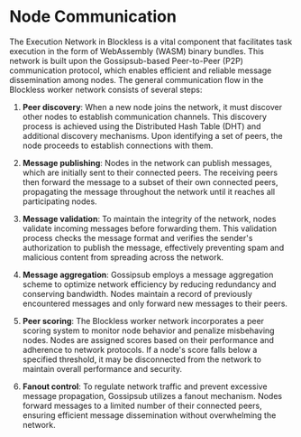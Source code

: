 # Node Communication

The Execution Network in Blockless is a vital component that facilitates task execution in the form of WebAssembly (WASM) binary bundles. This network is built upon the Gossipsub-based Peer-to-Peer (P2P) communication protocol, which enables efficient and reliable message dissemination among nodes. The general communication flow in the Blockless worker network consists of several steps:

1. **Peer discovery**: When a new node joins the network, it must discover other nodes to establish communication channels. This discovery process is achieved using the Distributed Hash Table (DHT) and additional discovery mechanisms. Upon identifying a set of peers, the node proceeds to establish connections with them.

2. **Message publishing**: Nodes in the network can publish messages, which are initially sent to their connected peers. The receiving peers then forward the message to a subset of their own connected peers, propagating the message throughout the network until it reaches all participating nodes.

3. **Message validation**: To maintain the integrity of the network, nodes validate incoming messages before forwarding them. This validation process checks the message format and verifies the sender's authorization to publish the message, effectively preventing spam and malicious content from spreading across the network.

4. **Message aggregation**: Gossipsub employs a message aggregation scheme to optimize network efficiency by reducing redundancy and conserving bandwidth. Nodes maintain a record of previously encountered messages and only forward new messages to their peers.

5. **Peer scoring**: The Blockless worker network incorporates a peer scoring system to monitor node behavior and penalize misbehaving nodes. Nodes are assigned scores based on their performance and adherence to network protocols. If a node's score falls below a specified threshold, it may be disconnected from the network to maintain overall performance and security.

6. **Fanout control**: To regulate network traffic and prevent excessive message propagation, Gossipsub utilizes a fanout mechanism. Nodes forward messages to a limited number of their connected peers, ensuring efficient message dissemination without overwhelming the network.
